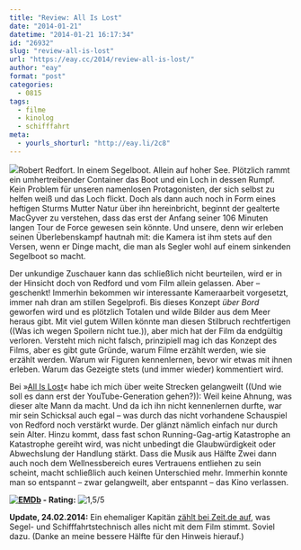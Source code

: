 ```yaml
---
title: "Review: All Is Lost"
date: "2014-01-21"
datetime: "2014-01-21 16:17:34"
id: "26932"
slug: "review-all-is-lost"
url: "https://eay.cc/2014/review-all-is-lost/"
author: "eay"
format: "post"
categories:
  - 0815
tags:
  - filme
  - kinolog
  - schifffahrt
meta:
  - yourls_shorturl: "http://eay.li/2c8"
---
```


![](https://eay.cc/uploads/movies/allislost_2013.jpg)Robert Redfort. In einem Segelboot. Allein auf hoher See. Plötzlich rammt ein umhertreibender Container das Boot und ein Loch in dessen Rumpf. Kein Problem für unseren namenlosen Protagonisten, der sich selbst zu helfen weiß und das Loch flickt. Doch als dann auch noch in Form eines heftigen Sturms Mutter Natur über ihn hereinbricht, beginnt der gealterte MacGyver zu verstehen, dass das erst der Anfang seiner 106 Minuten langen Tour de Force gewesen sein könnte. Und unsere, denn wir erleben seinen Überlebenskampf hautnah mit: die Kamera ist ihm stets auf den Versen, wenn er Dinge macht, die man als Segler wohl auf einem sinkenden Segelboot so macht.

Der unkundige Zuschauer kann das schließlich nicht beurteilen, wird er in der Hinsicht doch von Redford und vom Film allein gelassen. Aber – geschenkt! Immerhin bekommen wir interessante Kameraarbeit vorgesetzt, immer nah dran am stillen Segelprofi. Bis dieses Konzept _über Bord_ geworfen wird und es plötzlich Totalen und wilde Bilder aus dem Meer heraus gibt. Mit viel gutem Willen könnte man diesen Stilbruch rechtfertigen ((Was ich wegen Spoilern nicht tue.)), aber mich hat der Film da endgültig verloren. Versteht mich nicht falsch, prinzipiell mag ich das Konzept des Films, aber es gibt gute Gründe, warum Filme erzählt werden, wie sie erzählt werden. Warum wir Figuren kennenlernen, bevor wir etwas mit ihnen erleben. Warum das Gezeigte stets (und immer wieder) kommentiert wird.

Bei »[All Is Lost](http://www.imdb.com/title/tt2017038/)« habe ich mich über weite Strecken gelangweilt ((Und wie soll es dann erst der YouTube-Generation gehen?)): Weil keine Ahnung, was dieser alte Mann da macht. Und da ich ihn nicht kennenlernen durfte, war mir sein Schicksal auch egal – was durch das nicht vorhandene Schauspiel von Redford noch verstärkt wurde. Der glänzt nämlich einfach nur durch sein Alter. Hinzu kommt, dass fast schon Running-Gag-artig Katastrophe an Katastrophe gereiht wird, was nicht unbedingt die Glaubwürdigkeit oder Abwechslung der Handlung stärkt. Dass die Musik aus Hälfte Zwei dann auch noch dem Wellnessbereich eures Vertrauens entliehen zu sein scheint, macht schließlich auch keinen Unterschied mehr. Immerhin konnte man so entspannt – zwar gelangweilt, aber entspannt – das Kino verlassen.

 **[![EMDb](https://eay.cc/uploads/pages/emdb/emdb_mini.gif)](http://eay.cc/emdb/) - Rating:** ![1,5/5](https://eay.cc/uploads/pages/emdb/s_1-5.gif)

**Update, 24.02.2014:** Ein ehemaliger Kapitän [zählt bei Zeit.de auf](http://mobil.zeit.de/kultur/film/2014-02/leserkritik-all-is-lost), was Segel- und Schifffahrtstechnisch alles nicht mit dem Film stimmt. Soviel dazu. (Danke an meine bessere Hälfte für den Hinweis hierauf.)
